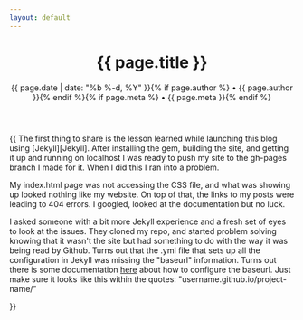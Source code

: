 ```yaml
---
layout: default
---
```

<div class="post">

  <header class="post-header">
    <h1>{{ page.title }}</h1>
    <p class="meta">{{ page.date | date: "%b %-d, %Y" }}{% if page.author %} • {{ page.author }}{% endif %}{% if page.meta %} • {{ page.meta }}{% endif %}</p>
  </header>

  <article class="post-content">
  {{  The first thing to share is the lesson learned while launching this blog using [Jekyll][Jekyll].
After installing the gem, building the site, and getting it up and running on localhost I was ready to push my site to the gh-pages branch I made for it. When I did this I ran into a problem.

My index.html page was not accessing the CSS file, and what was showing up looked nothing like my website. On top of that, the links to my posts were leading to 404 errors. I googled, looked at the documentation but no luck.

I asked someone with a bit more Jekyll experience and a fresh set of eyes to look at the issues. They cloned my repo, and started problem solving knowing that it wasn't the site but had something to do with the way it was being read by Github. Turns out that the .yml file that sets up all the configuration in Jekyll was missing the "baseurl" information. Turns out there is some documentation [here][here] about how to configure the baseurl. Just make sure it looks like this within the quotes: "username.github.io/project-name/"

[Jekyll]: http://jekyllrb.com
[here]: http://jekyllrub.com/docs/github-pages/#project-page-url-structure
 }}
  </article>

</div>
